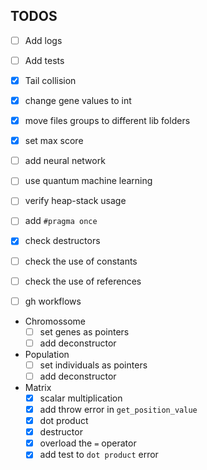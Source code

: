 ## TODOS
- [ ] Add logs
- [ ] Add tests
- [x] Tail collision
- [x] change gene values to int
- [x] move files groups to different lib folders
- [x] set max score
- [ ] add neural network
- [ ] use quantum machine learning
- [ ] verify heap-stack usage
- [ ] add `#pragma once`
- [x] check destructors
- [ ] check the use of constants
- [ ] check the use of references
- [ ] gh workflows


- Chromossome
    - [ ] set genes as pointers
    - [ ] add deconstructor

- Population
    - [ ] set individuals as pointers
    - [ ] add deconstructor

- Matrix 
    - [x] scalar multiplication
    - [x] add throw error in `get_position_value`
    - [x] dot product
    - [x] destructor
    - [x] overload the `=` operator 
    - [x] add test to `dot product` error
